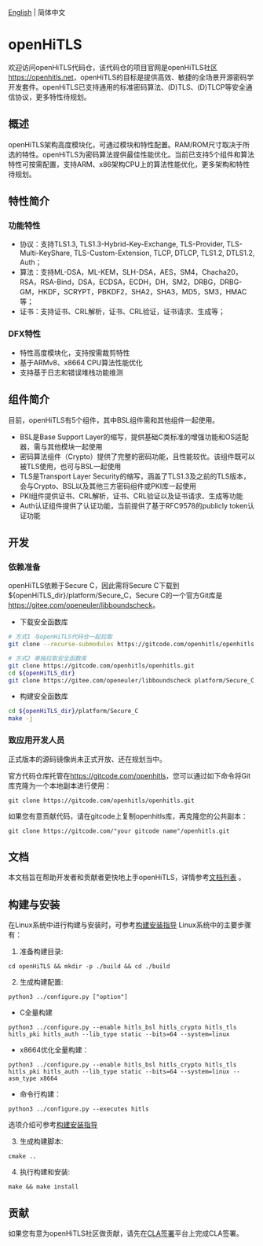 [English](./README.md) | 简体中文

# openHiTLS
欢迎访问openHiTLS代码仓，该代码仓的项目官网是openHiTLS社区<https://openhitls.net>，openHiTLS的目标是提供高效、敏捷的全场景开源密码学开发套件。openHiTLS已支持通用的标准密码算法、(D)TLS、(D)TLCP等安全通信协议，更多特性待规划。

## 概述

openHiTLS架构高度模块化，可通过模块和特性配置。RAM/ROM尺寸取决于所选的特性。openHiTLS为密码算法提供最佳性能优化。当前已支持5个组件和算法特性可按需配置，支持ARM、x86架构CPU上的算法性能优化，更多架构和特性待规划。

## 特性简介

### 功能特性

- 协议：支持TLS1.3, TLS1.3-Hybrid-Key-Exchange, TLS-Provider, TLS-Multi-KeyShare, TLS-Custom-Extension, TLCP, DTLCP, TLS1.2, DTLS1.2, Auth；
- 算法：支持ML-DSA，ML-KEM，SLH-DSA，AES，SM4，Chacha20，RSA，RSA-Bind，DSA，ECDSA，ECDH，DH，SM2，DRBG，DRBG-GM，HKDF，SCRYPT，PBKDF2，SHA2，SHA3，MD5，SM3，HMAC等；
- 证书：支持证书、CRL解析，证书、CRL验证，证书请求、生成等；

### DFX特性

- 特性高度模块化，支持按需裁剪特性
- 基于ARMv8、x8664 CPU算法性能优化
- 支持基于日志和错误堆栈功能维测

## 组件简介

目前，openHiTLS有5个组件，其中BSL组件需和其他组件一起使用。
- BSL是Base Support Layer的缩写，提供基础C类标准的增强功能和OS适配器，需与其他模块一起使用
- 密码算法组件（Crypto）提供了完整的密码功能，且性能较优。该组件既可以被TLS使用，也可与BSL一起使用
- TLS是Transport Layer Security的缩写，涵盖了TLS1.3及之前的TLS版本，会与Crypto、BSL以及其他三方密码组件或PKI库一起使用
- PKI组件提供证书、CRL解析，证书、CRL验证以及证书请求、生成等功能
- Auth认证组件提供了认证功能，当前提供了基于RFC9578的publicly token认证功能

## 开发

### 依赖准备

openHiTLS依赖于Secure C，因此需将Secure C下载到${openHiTLS_dir}/platform/Secure_C，Secure C的一个官方Git库是 <https://gitee.com/openeuler/libboundscheck>。

* 下载安全函数库
```bash
# 方式1 与openHiTLS代码仓一起拉取
git clone --recurse-submodules https://gitcode.com/openhitls/openhitls.git

# 方式2 单独拉取安全函数库
git clone https://gitcode.com/openhitls/openhitls.git
cd ${openHiTLS_dir} 
git clone https://gitee.com/openeuler/libboundscheck platform/Secure_C
```

* 构建安全函数库
```bash
cd ${openHiTLS_dir}/platform/Secure_C
make -j
```

### 致应用开发人员

正式版本的源码镜像尚未正式开放、还在规划当中。


官方代码仓库托管在<https://gitcode.com/openhitls>，您可以通过如下命令将Git库克隆为一个本地副本进行使用： 
```
git clone https://gitcode.com/openhitls/openhitls.git
```
如果您有意贡献代码，请在gitcode上复制openhitls库，再克隆您的公共副本： 
```
git clone https://gitcode.com/"your gitcode name"/openhitls.git
```

## 文档

本文档旨在帮助开发者和贡献者更快地上手openHiTLS，详情参考[文档列表](docs/index/index.md) 。

## 构建与安装

在Linux系统中进行构建与安装时，可参考[构建安装指导](docs/zh/4_使用指南/1_构建及安装指导.md)
Linux系统中的主要步骤有：

1. 准备构建目录:
```
cd openHiTLS && mkdir -p ./build && cd ./build
```
2. 生成构建配置:
```
python3 ../configure.py ["option"]
```
* C全量构建
```
python3 ../configure.py --enable hitls_bsl hitls_crypto hitls_tls hitls_pki hitls_auth --lib_type static --bits=64 --system=linux
```

* x8664优化全量构建：
```
python3 ../configure.py --enable hitls_bsl hitls_crypto hitls_tls hitls_pki hitls_auth --lib_type static --bits=64 --system=linux --asm_type x8664
```

* 命令行构建：
```
python3 ../configure.py --executes hitls
```

选项介绍可参考[构建安装指导](docs/zh/4_使用指南/1_构建及安装指导.md)

3. 生成构建脚本:
```
cmake ..
```
4. 执行构建和安装:
```
make && make install
```

## 贡献

如果您有意为openHiTLS社区做贡献，请先在[CLA签署](https://cla.openhitls.net)平台上完成CLA签署。
